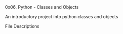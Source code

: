 0x06. Python - Classes and Objects

An introductory project into python classes and objects



File Descriptions